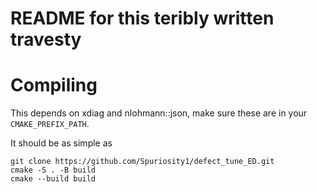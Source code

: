 # README for this teribly written travesty

# Compiling
This depends on xdiag and nlohmann::json, make sure these are in your `CMAKE_PREFIX_PATH`.

It should be as simple as
```
git clone https://github.com/Spuriosity1/defect_tune_ED.git
cmake -S . -B build
cmake --build build
```


